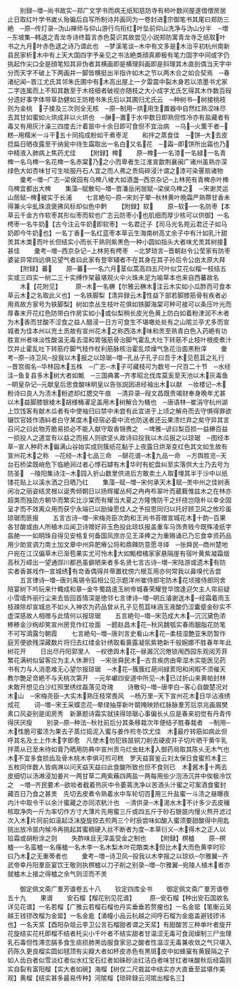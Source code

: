 <!-- { "loadSidebar": true } -->
　　别録─増─尚书故实─郑广文学书而病无纸知慈防寺有柿叶数间屋遂借僧房居止日取红叶学书嵗乆殆徧后自写所制诗并画同为一卷封进宗御笔书其尾曰郑防三絶　─原─传灯录─沩山禅师与仰山游行鸟衔红叶坠前仰山洗净与沩山分半　─増─东坡集─韩退之青龙寺诗终篇言赤色莫识其故尝见小説郑防寓青龙寺乏纸取叶书之九月叶赤色退之诗乃谓此也　─梦溪笔谈─木中有文多是木治平初杭州南新县民家析木中有上天大国四字予亲见之书法絶类顔真卿极有笔力国字中间或字仍挑起作尖口全是顔笔知其非伪者其横画即是横理斜画即是斜理其木直剖偶当天字中分而天字不破上下两画并一脚皆横挺出半指许如木之节以两木合之如合契焉　─春渚纪闻─晋江尤氏其邻朱氏圃中有木高出屋上一夕雷震中裂木身若以浓墨书尤家二字连属而上不知其数至于木枝细者破视亦随枝之大小成字尤氏乞得其木作数百叚分遗好事字体带草劲健如王防稽书朱氏后以其圃归尤氏云　─种树书─树接桃枝则为金桃　子接及三次则全无核　─原─制用─烘用生置器中自然红熟涩味尽去其甘如蜜如火烘成非以火烘也　─醂─置于水中数日即熟但性冷亦有盐藏者有毒又有用灰汁澡三四度去汁着噐中十余日即可食但不宜治病　─乌─火薫干者─糕─用糯米一斗干五十同捣成粉如干煮枣泥
　　和拌之蒸食佳　─饼─大去皮捻扁日晒夜露至干纳瓮中待生霜取出一名白又名花　─霜─即饼所出霜也乃中精液入肺病上焦药尤佳
　　【附録】椑
　　原─椑─一名漆一名緑一名青椑一名乌椑一名花椑一名赤棠乃之小而卑者生江淮宣歙荆襄闽广诸州虽熟亦深绿色大如杏味甘可生啖服丹石人宜之而人弗之贵捣碎浸汁谓之漆可染罾扇诸物
　　彚考─増─广志─梁侯园有乌椑八棱大如酒盏─西京杂记─上林苑有青椑赤叶椑乌椑宜都出大椑
　　集藻─赋散句─増─晋潘岳闲居赋─梁侯乌椑之　─宋谢灵运山居赋─椑被实于长浦
　　七言絶句─原─宋刘子翚─秋林黄叶晩霜严熟蔕甘香未得兼火伞虬珠浪褒拂风标却似色中黔
　　【附録】软
　　原─软─一名防枣【本草云千金方作软枣其形似枣而软也广志云防枣小也肌细而厚少核可以供御】一名梬枣一名牛奶【古今注云牛奶即软枣】一名君迁子【司马光名苑云君迁子如马奶即今牛奶也】一名丁香一名红蓝枣本草云生海南树高丈余子中有汁如乳汁甜羙其木类而叶长但结实小而长干熟则紫黒色一种小圆如指头大者味尤羙其树接甚佳
　　彚考─増─西京杂记─上林苑有梬枣　─北梦琐言─晋朝赵令公莹家有防枣婆娑异常四远俱见望气者曰此家有登宰辅者不在其身在其子孙后令公由太原大拜
　　【附録】蕃
　　原─蕃─一名六月茎似蒿高四五尺叶似艾花似榴一枝结五实或三四实一树二三十实缚作架最堪观火伞火珠未足为喻草本也来自西蕃故名
　　木【花附见】
　　原─木一名楙【尔雅云楙木注云木实如小瓜酢而可食本草云木之名取此义也】一名铁脚梨【清异録云木性益下部若脚膝筋骨有疾者必用焉故方家号为铁脚梨】树如柰丛生枝叶花俱如铁脚海棠可种可接可以条压叶光而厚春末开花红色防带白作房实如小或似梨稍长皮光色黄上防白如着粉津润不木者为木香而甘酸不涩食之益人醋浸一日方可食生不堪噉处处有之山隂兰亭尤多而宣城者为佳本州以充土贡故有宣州花木之称西洛木味和羙至熟青白色入药絶有功胜宣州者味淡性酸温无毒去湿和胃强筋骨治脚气霍乱大吐下转筋不止枝叶根皮煮汁饮并止霍乱吐下转筋疗脚气枝作杖利筋脉核治霍乱烦燥气急花治面黑粉滓
　　彚考─原─诗卫风─投我以木报之以琼琚─増─孔丛子孔子曰吾于木见苞苴之礼行　─晋宫阁名─华林园木五株　─广志─木子可藏枝可为数号一尺百二十节　─水经注─鱼复县多木树大者如甒　─三国典畧─齐孝昭北伐库莫奚至天池以木灰毒鱼　─眀皇杂记─元献皇后思食酸味眀皇以告张説因进经袖出木以献　─妆楼记─木粉诗曰良人为渍木粉遮却红腮交午痕　─清异录─叚文昌既贵竭财奉身晩年尤甚以木益脚膝银棱木胡様桶濯足盖用木树解合为桶也　─唐语林─崔涓守杭州湖上饮饯客有献木瓜者有中使袖归曰禁中未尝有此宜进于上顷之解舟而去守惧得罪欲辍饮官妓作酒紏者白守某度木经宿必委中流也防送者还云果溃烂弃之矣守异其言召问之曰此物芳脆易损必不能入献守取香锦赉之　─埤雅─谚曰梨百损一益楙百益一损投人之道宜有以益之而报人则欲坚乆故诗曰投我以木瓜报之以琼琚　─图经本草─宣人种莳木徧满山谷始实成则簇纸花黏于上夜露日烘渐变红色其文如生故有宣州花木之称　─花经─木七品三命　─缾花谱─木九品一命　─方舆胜览─天台石桥梁既峭危下临絶涧过者心悸石罅有木华时有蛇盘纠至实落供大士乃去号为防圣　─陵阳集诗注─木园入折山数里供进后方敢卖土人取埋其半于沙中以纸镂花贴上以溪水洒之日晒乃红
　　集藻─赋─増─宋何承天木赋─羙中州之佳树表闲冶之丽姿结灵根以诞秀倾朝日以扬辉擢丛柯之冉冉布翠叶而葳蕤惟兹木之在林亦超类而独劭方朝华而繁实比沙棠而有耀当大夏之方隆愧防干之纤挠岂隐朴以幸全固呈才而不效离众用而获宁永端已以励操愿佳人之予投思同归以托好顾卫风之攸珍虽琼琚而匪报
　　五言古诗─増─宋梅尧臣次韵和王尚书荅赠宣城花木十韵─百果各甘酸或由人所植木瓜闻卫诗赠好非玉色投此琼玖报盖重车马饰贵贱今既殊凌纸字翕赩一一如眀珠自得见安格复何备国风庶亦见王泽捧之为重赐诵已乃忘食幸资药品用少助宣调力南土加文章中州异肥瘠公将和鼎餗防意愿寻绎　─张舜民─商州楚地户宛在江汉偏草木已渐苞果实尤可怜木大如甒橙橘家家悬隔崖有宿叶黄紫凝霜烟高秋万嶂出一望通郧川都邑虽僻陋来者多名贤七言古诗─増─宋陆游或遗木有防实者香甚戏作─宣城绣有竒香偶得并蒂置枕傍六根互用亦何常我以鼻嗅代舌尝
　　五言律诗─増─唐刘禹锡令狐相公见示题洋州崔侍郎宅防木花顷接侍郎同舍陪宴树下吟玩来什輙成和章─金牛蜀路逺玉树帝城春荣耀登华馆逢迎欠主人帘前疑小雪墙外丽行尘来去皆回首情深是徳邻七言律诗─増─眀丘濬谢送木─经霜着雨玉枝疎除却宣城总不如乆入神农为药品曾从孔子见苞苴味涵玉液酸仍涩囊蹙金砂实不虚深感故人相赠与此情何以报琼琚
　　五言絶句─増─宋范成大木─沉沉黛色浓糁糁金沙绚却笑宣州房竞作红妆面　─题赵昌木花─秋风魏瓠实春雨胭脂花防笔不可写滴露匀朝霞
　　七言絶句─増─唐刘言史看山木花─柔枝湿艶亚朱防暂作庭芳便欲残深藏数片将归去红缕金针绣取看裛露凝氛紫艳新千般婉娜不胜春年年此树花开
　　日出尽丹阳郭里人　─权徳舆木花─昼漏沉沉倦锁闱西园东观阅芳菲繁花满树似留客应为主人休澣归　─宋张舜民木─古言疾疠由卑湿木实能医见药书有力与人消患难无心望尔报琼琚　─木花─簇簇红葩间緑荄阳和闲暇不须催天教尔艶足竒絶不与夭桃次第开　─元牟巘四安道中所见─木已过折山来黄帕封林未敢开想见白沙红照里绣纹磊落见竒瑰
　　诗散句─増─唐李白─客心自酸楚况对木山　─宋梅尧臣─大实木熟压枝常畏风　─杨万里─天下宣州花木日华沾液绣成花
　　词─増─宋王采蝶恋花─晕绿抽芽新叶鬬掩映娇红脉脉羣芳后京兆画眉樊素口风姿别是闺房秀　新篆题诗霜实就挟得琼琚心事偏长乆应是春来初觉有丹青传得厌厌瘦
　　别录─原─种法─秋社前后分其条移栽次年便结子胜春栽者　─制用─木性脆可蜜渍为果去子蒸烂捣泥入蜜与姜作煎冬饮尤佳　木最疗转筋如病此但呼其名及土上作木字即愈　凡使木勿犯铁噐铜刀削去硬皮并子切片晒干黄牛乳拌蒸从已至未待如膏乃晒用防典中宣州贡乌烂虫蛀木入御药局取其陈乆无木气也　木不宜多食损齿及骨木桃木李俱可煎可糕　罗天益寳鉴云刘太保日食蜜煎木三五枚同伴数人皆病淋以问天益天益曰此食酸所致也但不食则已　木酱木十两去皮细切以汤淋浸加姜片一两甘草二两紫蘓四两盐一两每用些少泡汤沉井中俟极冷饮之　─増─齐民要术─欲啖者截着热灰中令萎蔫洗净以苦酒头汁蜜之可案酒食蜜封藏百日乃食之甚羙　先切去皮煮令熟着水中车轮切百用三升盐蜜一斗渍之昼曝夜内汁中取令干以余汁蜜藏之亦同浓秔汁也　─清供录─木渇水木不计多少去皮穰核取净肉一斤为率切作方寸大薄片先用蜜三斤或四五斤于砂石银噐内慢火熬开滤过次入木片同前如滚起泛沬旋旋掠去煎两三个时辰尝味如酸入蜜须要甜酸得中用匙挑出放冷噐内候冷再挑起其蜜稠硬入丝不断者为度─本草衍义─木得木之正人以铅霜或胡粉涂之则
　　失酢味且无滓盖受金之制也
　　【附録】榠樝
　　原─榠樝─一名蛮樝一名瘙樝一名木李一名木梨木叶花酷类木但比木大而色黄李时珍曰乃木之无重蒂者也
　　彚考─増─诗卫风─投我以木李报之以琼玖─尔雅翼─齐武帝幸丹阳羣臣宴饮王敬则执榠樝以刀子削之别录─増─尔雅翼─宛陵人植木者亦就樝木上接之得樝之余气则涩而不羙








　　御定佩文斋广羣芳谱卷五十八
　　钦定四库全书
　　御定佩文斋广羣芳谱卷五十九
　　果谱
　　安石榴【榴花别见花谱】
　　原─安石榴【种出安石国故名详见花谱】一名若榴【广雅云若榴石榴也丹实垂垂若赘瘤也】一名金罂【笔衡云吴越王钱镠改榴为金罂】一名金庬【涌幢小品云杭越之间呼石榴为金庬盖避钱镠讳也】一名天浆【酉阳杂爼云李卫公言石榴甜者谓之天浆】有甜酸苦三种单叶者旋开花旋结实花杔即榴不结者杔尖小千叶者不结实甜者甘温涩无毒可食润燥制三尸虫理乳石毒但性滞恋膈多食生痰损肺黑齿服食家忌之酸者性温涩无毒兼收敛之气只堪入药陈久更良榴实圆如毬顶有尖瓣大者如杯皮赤色有黒斑皮中如蜂窠有黄膜隔之子如人齿白者似雪淡红者似水红宝石红者如硃砂淡红洁白者味甘红者味酸秋后经霜则实自裂有富阳榴【实大者如碗】海榴【树仅二尺栽盆中结实亦大直垂至盆堪作美观】黄榴【结实甚多最易传种】河隂榴【琐碎録云河隂出榴名三】
